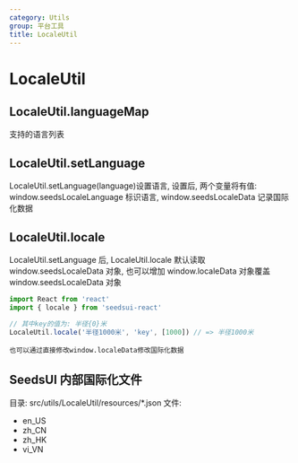 ```yaml
---
category: Utils
group: 平台工具
title: LocaleUtil
---
```


# LocaleUtil

## LocaleUtil.languageMap

支持的语言列表

## LocaleUtil.setLanguage

LocaleUtil.setLanguage(language)设置语言, 设置后, 两个变量将有值: window.seedsLocaleLanguage 标识语言, window.seedsLocaleData 记录国际化数据

## LocaleUtil.locale

LocaleUtil.setLanguage 后, LocaleUtil.locale 默认读取 window.seedsLocaleData 对象, 也可以增加 window.localeData 对象覆盖 window.seedsLocaleData 对象

```javascript
import React from 'react'
import { locale } from 'seedsui-react'

// 其中key的值为: 半径{0}米
LocaleUtil.locale('半径1000米', 'key', [1000]) // => 半径1000米
```

`也可以通过直接修改window.localeData修改国际化数据`

## SeedsUI 内部国际化文件

目录: src/utils/LocaleUtil/resources/\*.json
文件:

- en_US
- zh_CN
- zh_HK
- vi_VN
